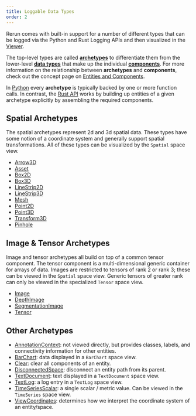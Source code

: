 ```yaml
---
title: Loggable Data Types
order: 2
---
```


Rerun comes with built-in support for a number of different types that can be logged via the Python and Rust Logging
APIs and then visualized in the [Viewer](viewer.md).

The top-level types are called [**archetypes**](data_types/archetypes.md) to differentiate them from the lower-level
[**data types**](data_types/datatypes.md) that make up the individual [**components**](data_types/components.md).
For more information on the relationship between **archetypes** and **components**, check out the concept page
on [Entities and Components](../concepts/entity-component.md).

In [Python](https://ref.rerun.io) every **archetype** is typically backed by one or more function calls. In
contrast, the [Rust API](https://docs.rs/rerun/) works by building up entities of a given archetype explicitly by
assembling the required components.

## Spatial **Archetypes**
The spatial archetypes represent 2d and 3d spatial data. These types have some notion of a coordinate system and
generally support spatial transformations. All of these types can be visualized by the `Spatial` space view.
* [Arrow3D](data_types/archetypes/arrows3d.md)
* [Asset](data_types/archetypes/asset3d.md)
* [Box2D](data_types/archetypes/boxes2d.md)
* [Box3D](data_types/archetypes/boxes3d.md)
* [LineStrip2D](data_types/archetypes/line_strips2d.md)
* [LineStrip3D](data_types/archetypes/line_strips3d.md)
* [Mesh](data_types/archetypes/mesh3d.md)
* [Point2D](data_types/archetypes/points2d.md)
* [Point3D](data_types/archetypes/points3d.md)
* [Transform3D](data_types/archetypes/transform3d.md)
* [Pinhole](data_types/archetypes/pinhole.md)

## Image & Tensor **Archetypes**
Image and tensor archetypes all build on top of a common tensor component. The tensor component is a multi-dimensional
generic container for arrays of data. Images are restricted to tensors of rank 2 or rank 3; these can be viewed in the
`Spatial` space view. Generic tensors of greater rank can only be viewed in the specialized `Tensor` space view.
* [Image](data_types/archetypes/image.md)
* [DepthImage](data_types/archetypes/depth_image.md)
* [SegmentationImage](data_types/archetypes/segmentation_image.md)
* [Tensor](data_types/archetypes/tensor.md)

## Other **Archetypes**
* [AnnotationContext](data_types/archetypes/annotation_context.md): not viewed directly, but provides classes, labels, and connectivity information for other entities.
* [BarChart](data_types/archetypes/bar_chart.md): data displayed in a `BarChart` space view.
* [Clear](data_types/archetypes/clear.md): clear all components of an entity.
* [DisconnectedSpace](data_types/archetypes/disconnected_space.md): disconnect an entity path from its parent.
* [TextDocument](data_types/archetypes/text_document.md): text displayed in a `TextDocument` space view.
* [TextLog](data_types/archetypes/text_log.md): a log entry in a `TextLog` space view.
* [TimeSeriesScalar](data_types/archetypes/time_series_scalar.md): a single scalar / metric value. Can be viewed in the `TimeSeries` space view.
* [ViewCoordinates](data_types/archetypes/view_coordinates.md): determines how we interpret the coordinate system of an entity/space.


